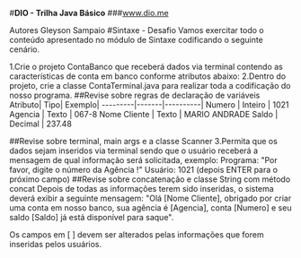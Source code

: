 #**DIO - Trilha Java Básico**
###www.dio.me

Autores
Gleyson Sampaio
#Sintaxe - Desafio
Vamos exercitar todo o conteúdo apresentado no módulo de Sintaxe codificando o seguinte cenário.

1.Crie o projeto ContaBanco que receberá dados via terminal contendo as características de conta em banco conforme atributos abaixo:
2.Dentro do projeto, crie a classe ContaTerminal.java para realizar toda a codificação do nosso programa.
##Revise sobre regras de declaração de variáveis
Atributo|	Tipo|	Exemplo|
---------|-------|----------|
Numero |	Inteiro	| 1021
Agencia |	Texto |	067-8
Nome Cliente |	Texto |	MARIO ANDRADE
Saldo |	Decimal |	237.48




##Revise sobre terminal, main args e a classe Scanner
3.Permita que os dados sejam inseridos via terminal sendo que o usuário receberá a mensagem de qual informação será solicitada, exemplo:
Programa: "Por favor, digite o número da Agência !"
Usuário: 1021 (depois ENTER para o próximo campo)
##Revise sobre concatenação e classe String com método concat
Depois de todas as informações terem sido inseridas, o sistema deverá exibir a seguinte mensagem:
"Olá [Nome Cliente], obrigado por criar uma conta em nosso banco, sua agência é [Agencia], conta [Numero] e seu saldo [Saldo] já está disponível para saque".

Os campos em [ ] devem ser alterados pelas informações que forem inseridas pelos usuários.